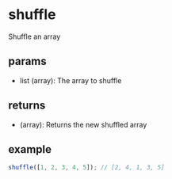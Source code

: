 # shuffle

Shuffle an array

## params

-   list (array): The array to shuffle

## returns

-   (array): Returns the new shuffled array

## example

```js
shuffle([1, 2, 3, 4, 5]); // [2, 4, 1, 3, 5]
```
